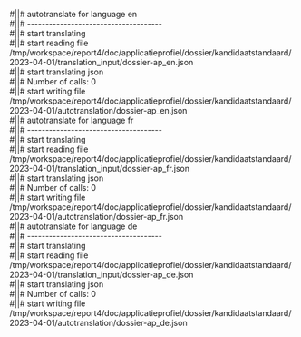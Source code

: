 #||# autotranslate for language en  
#||# -------------------------------------  
#||# start translating  
#||# start reading file /tmp/workspace/report4/doc/applicatieprofiel/dossier/kandidaatstandaard/2023-04-01/translation_input/dossier-ap_en.json  
#||# start translating json  
#||# Number of calls: 0  
#||# start writing file /tmp/workspace/report4/doc/applicatieprofiel/dossier/kandidaatstandaard/2023-04-01/autotranslation/dossier-ap_en.json  
#||# autotranslate for language fr  
#||# -------------------------------------  
#||# start translating  
#||# start reading file /tmp/workspace/report4/doc/applicatieprofiel/dossier/kandidaatstandaard/2023-04-01/translation_input/dossier-ap_fr.json  
#||# start translating json  
#||# Number of calls: 0  
#||# start writing file /tmp/workspace/report4/doc/applicatieprofiel/dossier/kandidaatstandaard/2023-04-01/autotranslation/dossier-ap_fr.json  
#||# autotranslate for language de  
#||# -------------------------------------  
#||# start translating  
#||# start reading file /tmp/workspace/report4/doc/applicatieprofiel/dossier/kandidaatstandaard/2023-04-01/translation_input/dossier-ap_de.json  
#||# start translating json  
#||# Number of calls: 0  
#||# start writing file /tmp/workspace/report4/doc/applicatieprofiel/dossier/kandidaatstandaard/2023-04-01/autotranslation/dossier-ap_de.json  
